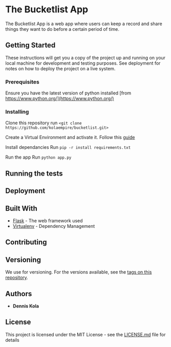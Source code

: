 # The Bucketlist App

The Bucketlist App is a web app where users can keep a record and share things they want to do before a certain period of time.

## Getting Started

These instructions will get you a copy of the project up and running on your local machine for development and testing purposes. See deployment for notes on how to deploy the project on a live system.

### Prerequisites

Ensure you have the latest version of python installed [from https://www.python.org/](https://www.python.org/)


### Installing
Clone this repository
    run `<git clone https://github.com/kolaempire/bucketlist.git>`


Create a Virtual Environment and activate it.
    Follow this [guide](http://python-guide-pt-br.readthedocs.io/en/latest/dev/virtualenvs/)

Install dependancies
    Run `pip -r install requirements.txt`

Run the app
    Run `python app.py`

## Running the tests




## Deployment


## Built With

* [Flask](http://flask.pocoo.org/) - The web framework used
* [Virtualenv](https://virtualenv.pypa.io/en/stable/) - Dependency Management


## Contributing



## Versioning

We use []() for versioning. For the versions available, see the [tags on this repository](https://github.com/kolaempire/bucketlist/tags). 

## Authors

* **Dennis Kola** 


## License

This project is licensed under the MIT License - see the [LICENSE.md](LICENSE.md) file for details

